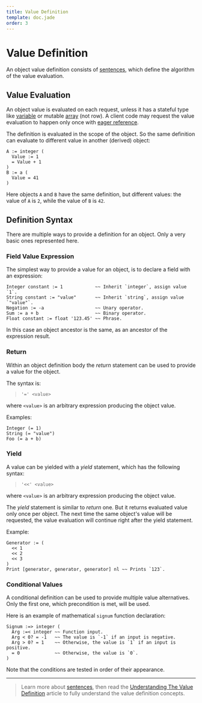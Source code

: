 ```yaml
---
title: Value Definition
template: doc.jade
order: 3
---
```


Value Definition
================
<!--
Copyright (C) 2010-2014 Ruslan Lopatin.
Permission is granted to copy, distribute and/or modify this document
under the terms of the GNU Free Documentation License, Version 1.3
or any later version published by the Free Software Foundation;
with no Invariant Sections, no Front-Cover Texts, and no Back-Cover Texts.
A copy of the license is included in the section entitled "GNU
Free Documentation License".
-->

An object value definition consists of [sentences](../sentences/index.html),
which define the algorithm of the value evaluation.


Value Evaluation
----------------

An object value is evaluated on each request, unless it has a stateful type like
[variable](../core/variables.html) or mutable [array](../core/arrays.html)
(not row). A client code may request the value evaluation to happen only once
with [eager reference](../expressions/references.html#eager-reference).

The definition is evaluated in the scope of the object. So the same definition
can evaluate to different value in another (derived) object:
```o42a
A := integer (
  Value := 1
  = Value + 1
)
B := a (
  Value = 41
)
```

Here objects `A` and `B` have the same definition, but different values: the
value of `A` is `2`, while the value of `B` is `42`.


Definition Syntax
-----------------

There are multiple ways to provide a definition for an object. Only a very basic
ones represented here.


### Field Value Expression ###

The simplest way to provide a value for an object, is to declare a field with
an expression:
```o42a
Integer constant := 1            ~~ Inherit `integer`, assign value `1`.
String constant := "value"       ~~ Inherit `string`, assign value `"value"`.
Negation := -a                   ~~ Unary operator.
Sum := a + b                     ~~ Binary operator.
Float constant := float '123.45' ~~ Phrase.
```

In this case an object ancestor is the same, as an ancestor of the expression
result.


### Return ###

Within an object definition body the _return_ statement can be used to provide
a value for the object.

The syntax is:

> `'=' <value>`

where `<value>` is an arbitrary expression producing the object value.

Examples:
```o42a
Integer (= 1)
String (= "value")
Foo (= a + b)
```

### Yield ###

A value can be yielded with a _yield_ statement, which has the following syntax:

> `'<<' <value>`

where `<value>` is an arbitrary expression producing the object value.

The _yield_ statement is similar to _return_ one. But it returns evaluated
value only once per object. The next time the same object's value will be
requested, the value evaluation will continue right after the yield statement.

Example:
```o42a
Generator := (
  << 1
  << 2
  << 3
)
Print [generator, generator, generator] nl ~~ Prints `123`.
```


### Conditional Values ###

A conditional definition can be used to provide multiple value alternatives.
Only the first one, which precondition is met, will be used.

Here is an example of mathematical `signum` function declaration:
```o42a
Signum :=> integer (
  Arg :=< integer ~~ Function input.
  Arg < 0? = -1   ~~ The value is `-1` if an input is negative.
  Arg > 0? = 1    ~~ Otherwise, the value is `1` if an input is positive.
  = 0             ~~ Otherwise, the value is `0`.
)
```

Note that the conditions are tested in order of their appearance.

----------

> Learn more about [sentences](/docs/sentences/index.html), then read the
> [Understanding The Value Definition](../sentences/definition.html) article
> to fully understand the value definition concepts.
